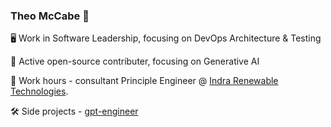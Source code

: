 ### Theo McCabe 👋

🖥️ Work in Software Leadership, focusing on DevOps Architecture & Testing

🌱 Active open-source contributer, focusing on Generative AI 

🔋 Work hours - consultant Principle Engineer @ [Indra Renewable Technologies](https://www.indra.co.uk/).

🛠️ Side projects - [gpt-engineer](https://github.com/AntonOsika/gpt-engineer)

